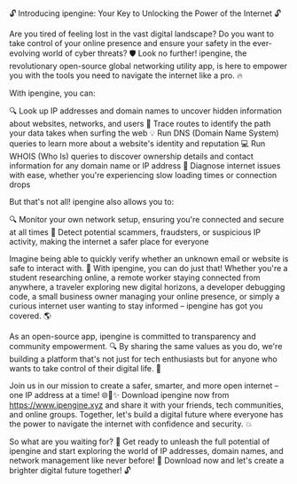 🔓 Introducing ipengine: Your Key to Unlocking the Power of the Internet 🔓

Are you tired of feeling lost in the vast digital landscape? Do you want to take control of your online presence and ensure your safety in the ever-evolving world of cyber threats? 🛡️ Look no further! ipengine, the revolutionary open-source global networking utility app, is here to empower you with the tools you need to navigate the internet like a pro. 🔥

With ipengine, you can:

🔍 Look up IP addresses and domain names to uncover hidden information about websites, networks, and users
📍 Trace routes to identify the path your data takes when surfing the web
💡 Run DNS (Domain Name System) queries to learn more about a website's identity and reputation
💻 Run WHOIS (Who Is) queries to discover ownership details and contact information for any domain name or IP address
💪 Diagnose internet issues with ease, whether you're experiencing slow loading times or connection drops

But that's not all! ipengine also allows you to:

🔍 Monitor your own network setup, ensuring you're connected and secure at all times
🚨 Detect potential scammers, fraudsters, or suspicious IP activity, making the internet a safer place for everyone

Imagine being able to quickly verify whether an unknown email or website is safe to interact with. 📨 With ipengine, you can do just that! Whether you're a student researching online, a remote worker staying connected from anywhere, a traveler exploring new digital horizons, a developer debugging code, a small business owner managing your online presence, or simply a curious internet user wanting to stay informed – ipengine has got you covered. 🌎

As an open-source app, ipengine is committed to transparency and community empowerment. 🔍 By sharing the same values as you do, we're building a platform that's not just for tech enthusiasts but for anyone who wants to take control of their digital life. 👥

Join us in our mission to create a safer, smarter, and more open internet – one IP address at a time! 🌐🚀✨ Download ipengine now from https://www.ipengine.xyz and share it with your friends, tech communities, and online groups. Together, let's build a digital future where everyone has the power to navigate the internet with confidence and security. 💥

So what are you waiting for? 🔴 Get ready to unleash the full potential of ipengine and start exploring the world of IP addresses, domain names, and network management like never before! 🚀 Download now and let's create a brighter digital future together! 🔓